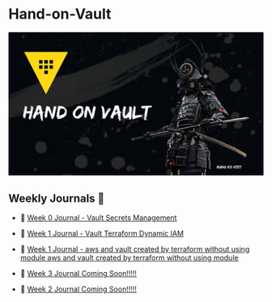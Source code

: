 # Hand-on-Vault

![](./iamges/vault.png)

## Weekly Journals 📔

- 📅 [Week 0 Journal - Vault Secrets Management](./vault-secret-management/week0.md)
- 📅 [Week 1 Journal - Vault Terraform Dynamic IAM](./vault-terraform-dynamic-iam/readme.md)

- 📅 [Week 1 Journal - aws and vault created by terraform without using module aws and vault created by terraform without using module](./aws-vault-terrafrom/README.md)
- 📅 [Week 3 Journal Coming Soon!!!!!](journal/week2.md)
- 📅 [Week 2 Journal Coming Soon!!!!!](journal/week2.md)

